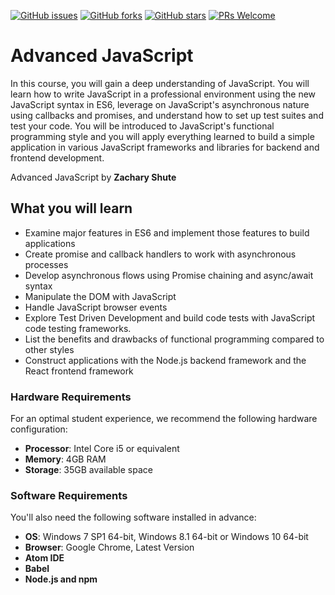 [![GitHub issues](https://img.shields.io/github/issues/TrainingByPackt/Advanced-JavaScript.svg)](https://github.com/TrainingByPackt/Advanced-JavaScript/issues)
[![GitHub forks](https://img.shields.io/github/forks/TrainingByPackt/Advanced-JavaScript.svg)](https://github.com/TrainingByPackt/Advanced-JavaScript/network)
[![GitHub stars](https://img.shields.io/github/stars/TrainingByPackt/Advanced-JavaScript.svg)](https://github.com/TrainingByPackt/Advanced-JavaScript/stargazers)
[![PRs Welcome](https://img.shields.io/badge/PRs-welcome-brightgreen.svg)](https://github.com/TrainingByPackt/Advanced-JavaScript/pulls)

# Advanced JavaScript
In this course, you will gain a deep understanding of JavaScript. You will learn how to write JavaScript in a professional environment using the new JavaScript syntax in ES6, leverage on JavaScript's asynchronous nature using callbacks and promises, and understand how to set up test suites and test your code. You will be introduced to JavaScript's functional programming style and you will apply everything learned to build a simple application in various JavaScript frameworks and libraries for backend and frontend development.

Advanced JavaScript by **Zachary Shute**

## What you will learn
*	Examine major features in ES6 and implement those features to build applications
*   Create promise and callback handlers to work with asynchronous processes
*	Develop asynchronous flows using Promise chaining and async/await syntax
*	Manipulate the DOM with JavaScript
*	Handle JavaScript browser events
*	Explore Test Driven Development and build code tests with JavaScript code testing frameworks.
*	List the benefits and drawbacks of functional programming compared to other styles
*	Construct applications with the Node.js backend framework and the React frontend framework



### Hardware Requirements
For an optimal student experience, we recommend the following hardware configuration:
* **Processor**: Intel Core i5 or equivalent
* **Memory**: 4GB RAM
* **Storage**: 35GB available space

### Software Requirements
You'll also need the following software installed in advance:
* **OS**: Windows 7 SP1 64-bit, Windows 8.1 64-bit or Windows 10 64-bit
* **Browser**: Google Chrome, Latest Version
* **Atom IDE**
* **Babel**
* **Node.js and npm**
